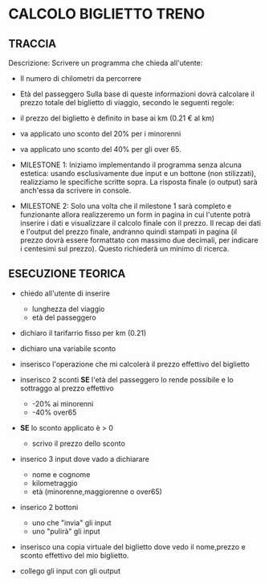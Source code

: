 # CALCOLO BIGLIETTO TRENO

## TRACCIA

Descrizione:
Scrivere un programma che chieda all'utente:

- Il numero di chilometri da percorrere
- Età del passeggero
  Sulla base di queste informazioni dovrà calcolare il prezzo totale del biglietto di viaggio, secondo le seguenti regole:
- il prezzo del biglietto è definito in base ai km (0.21 € al km)
- va applicato uno sconto del 20% per i minorenni
- va applicato uno sconto del 40% per gli over 65.

- MILESTONE 1:
  Iniziamo implementando il programma senza alcuna estetica: usando esclusivamente due input e un bottone (non stilizzati), realizziamo le specifiche scritte sopra. La risposta finale (o output) sarà anch'essa da scrivere in console.
- MILESTONE 2:
  Solo una volta che il milestone 1 sarà completo e funzionante allora realizzeremo un form in pagina in cui l'utente potrà inserire i dati e visualizzare il calcolo finale con il prezzo.
  Il recap dei dati e l'output del prezzo finale, andranno quindi stampati in pagina (il prezzo dovrà essere formattato con massimo due decimali, per indicare i centesimi sul prezzo). Questo richiederà un minimo di ricerca.

## ESECUZIONE TEORICA

- chiedo all'utente di inserire

  - lunghezza del viaggio
  - età del passeggero

- dichiaro il tarifarrio fisso per km (0.21)

- dichiaro una variabile sconto

- inserisco l'operazione che mi calcolerà il prezzo effettivo del biglietto

- inserisco 2 sconti **SE** l'età del passeggero lo rende possibile e lo sottraggo al prezzo effettivo
  - -20% ai minorenni
  - -40% over65
- **SE** lo sconto applicato è > 0

  - scrivo il prezzo dello sconto

- inserico 3 input dove vado a dichiarare

  - nome e cognome
  - kilometraggio
  - età (minorenne,maggiorenne o over65)

- inserico 2 bottoni

  - uno che "invia" gli input
  - uno "pulirà" gli input

- inserisco una copia virtuale del biglietto dove vedo il nome,prezzo e sconto effettivo del mio biglietto.

- collego gli input con gli output
